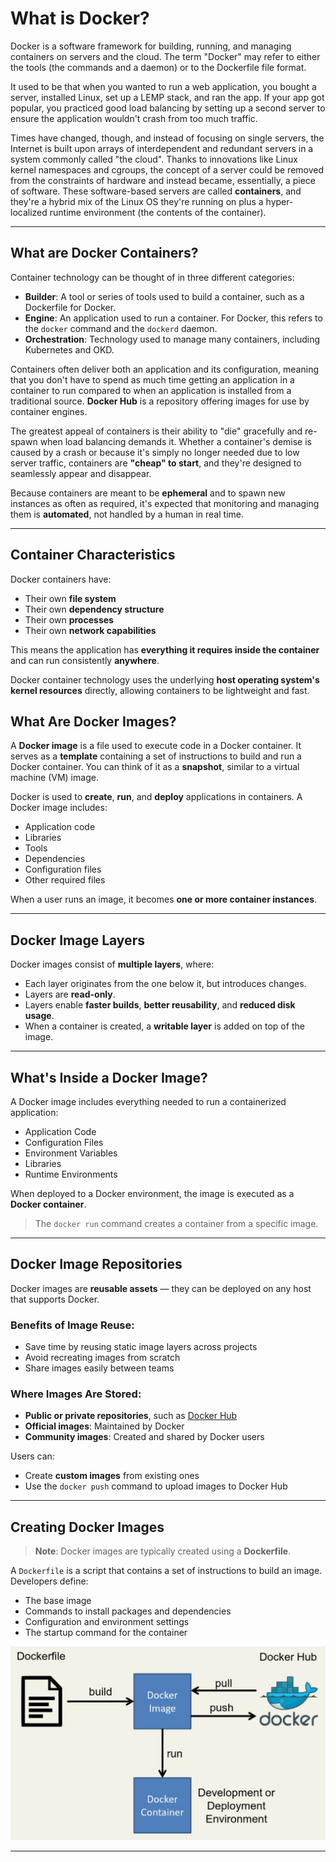 #  What is Docker?

Docker is a software framework for building, running, and managing containers on servers and the cloud. The term "Docker" may refer to either the tools (the commands and a daemon) or to the Dockerfile file format.

It used to be that when you wanted to run a web application, you bought a server, installed Linux, set up a LEMP stack, and ran the app. If your app got popular, you practiced good load balancing by setting up a second server to ensure the application wouldn't crash from too much traffic.

Times have changed, though, and instead of focusing on single servers, the Internet is built upon arrays of interdependent and redundant servers in a system commonly called "the cloud". Thanks to innovations like Linux kernel namespaces and cgroups, the concept of a server could be removed from the constraints of hardware and instead became, essentially, a piece of software. These software-based servers are called **containers**, and they're a hybrid mix of the Linux OS they're running on plus a hyper-localized runtime environment (the contents of the container).

---

##  What are Docker Containers?

Container technology can be thought of in three different categories:

- **Builder**: A tool or series of tools used to build a container, such as a Dockerfile for Docker.
- **Engine**: An application used to run a container. For Docker, this refers to the `docker` command and the `dockerd` daemon.
- **Orchestration**: Technology used to manage many containers, including Kubernetes and OKD.

Containers often deliver both an application and its configuration, meaning that you don't have to spend as much time getting an application in a container to run compared to when an application is installed from a traditional source. **Docker Hub** is a repository offering images for use by container engines.

The greatest appeal of containers is their ability to "die" gracefully and re-spawn when load balancing demands it. Whether a container's demise is caused by a crash or because it's simply no longer needed due to low server traffic, containers are **"cheap" to start**, and they're designed to seamlessly appear and disappear.

Because containers are meant to be **ephemeral** and to spawn new instances as often as required, it's expected that monitoring and managing them is **automated**, not handled by a human in real time.

---

##  Container Characteristics

Docker containers have:
- Their own **file system**
- Their own **dependency structure**
- Their own **processes**
- Their own **network capabilities**

This means the application has **everything it requires inside the container** and can run consistently **anywhere**.

Docker container technology uses the underlying **host operating system's kernel resources** directly, allowing containers to be lightweight and fast.


## What Are Docker Images?

A **Docker image** is a file used to execute code in a Docker container. It serves as a **template** containing a set of instructions to build and run a Docker container. You can think of it as a **snapshot**, similar to a virtual machine (VM) image.

Docker is used to **create**, **run**, and **deploy** applications in containers. A Docker image includes:

- Application code  
- Libraries  
- Tools  
- Dependencies  
- Configuration files  
- Other required files  

When a user runs an image, it becomes **one or more container instances**.

---

##  Docker Image Layers

Docker images consist of **multiple layers**, where:

- Each layer originates from the one below it, but introduces changes.
- Layers are **read-only**.
- Layers enable **faster builds**, **better reusability**, and **reduced disk usage**.
- When a container is created, a **writable layer** is added on top of the image.

---

##  What's Inside a Docker Image?

A Docker image includes everything needed to run a containerized application:

-  Application Code  
-  Configuration Files  
-  Environment Variables  
-  Libraries  
-  Runtime Environments  

When deployed to a Docker environment, the image is executed as a **Docker container**.

>  The `docker run` command creates a container from a specific image.

---

##  Docker Image Repositories

Docker images are **reusable assets** — they can be deployed on any host that supports Docker.

###  Benefits of Image Reuse:

- Save time by reusing static image layers across projects  
- Avoid recreating images from scratch  
- Share images easily between teams

###  Where Images Are Stored:

- **Public or private repositories**, such as [Docker Hub](https://hub.docker.com/)
- **Official images**: Maintained by Docker
- **Community images**: Created and shared by Docker users

Users can:

- Create **custom images** from existing ones  
- Use the `docker push` command to upload images to Docker Hub

---

##  Creating Docker Images

> **Note**: Docker images are typically created using a **Dockerfile**.

A `Dockerfile` is a script that contains a set of instructions to build an image. Developers define:

- The base image  
- Commands to install packages and dependencies  
- Configuration and environment settings  
- The startup command for the container

![alt text](image-2.png)

---

